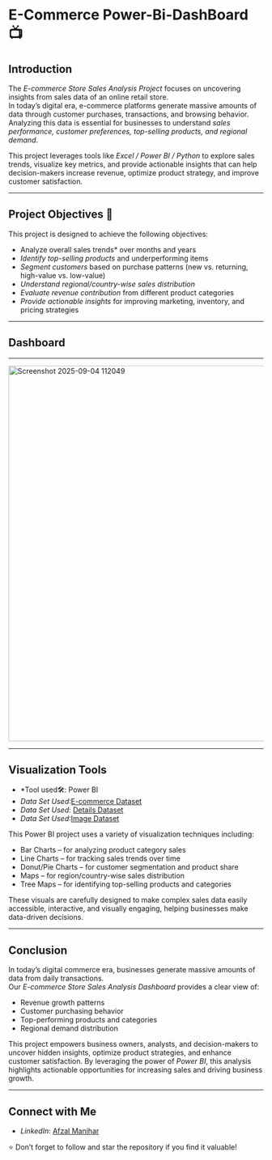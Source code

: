 # E-Commerce Power-Bi-DashBoard 📺
## Introduction  

The *E-commerce Store Sales Analysis Project* focuses on uncovering insights from sales data of an online retail store.  
In today’s digital era, e-commerce platforms generate massive amounts of data through customer purchases, transactions, and browsing behavior.  
Analyzing this data is essential for businesses to understand *sales performance, customer preferences, top-selling products, and regional demand*.  

This project leverages tools like *Excel / Power BI / Python* to explore sales trends, visualize key metrics, and provide actionable insights that can help decision-makers increase revenue, optimize product strategy, and improve customer satisfaction.  

---

## Project Objectives 🎯  

This project is designed to achieve the following objectives:  

-  Analyze overall sales trends* over months and years  
-  *Identify top-selling products* and underperforming items  
-  *Segment customers* based on purchase patterns (new vs. returning, high-value vs. low-value)  
-  *Understand regional/country-wise sales distribution*  
-  *Evaluate revenue contribution* from different product categories  
-  *Provide actionable insights* for improving marketing, inventory, and pricing strategies  

---

## Dashboard

---
<img width="1325" height="743" alt="Screenshot 2025-09-04 112049" src="https://github.com/user-attachments/assets/5d4a1596-1e79-468c-ae44-d0fb5faf2d47" />

---
## Visualization Tools  

- *Tool used🛠️: Power BI 
- *Data Set Used*:[E-commerce Dataset](https://github.com/AfzalManihar/Power-Bi-DashBoard-Project/blob/main/Details%20for%20BI.csv)  
- *Data Set Used*: [Details Dataset](https://github.com/AfzalManihar/Power-Bi-DashBoard-Project/blob/main/Orders%20for%20ms%20BI.csv)
- *Data Set Used*:[Image Dataset](https://github.com/AfzalManihar/Power-Bi-DashBoard-Project/blob/main/dark-gradient%20for%20BI.jpg)

This Power BI project uses a variety of visualization techniques including:  
-  Bar Charts – for analyzing product category sales  
-  Line Charts – for tracking sales trends over time  
-  Donut/Pie Charts – for customer segmentation and product share  
-  Maps – for region/country-wise sales distribution  
-  Tree Maps – for identifying top-selling products and categories  

These visuals are carefully designed to make complex sales data easily accessible, interactive, and visually engaging, helping businesses make data-driven decisions.  

---

## Conclusion  

In today’s digital commerce era, businesses generate massive amounts of data from daily transactions.  
Our *E-commerce Store Sales Analysis Dashboard* provides a clear view of:  
- Revenue growth patterns  
- Customer purchasing behavior  
- Top-performing products and categories  
- Regional demand distribution  

This project empowers business owners, analysts, and decision-makers to uncover hidden insights, optimize product strategies, and enhance customer satisfaction. By leveraging the power of *Power BI*, this analysis highlights actionable opportunities for increasing sales and driving business growth.  

---

## Connect with Me  

- *LinkedIn*: [Afzal Manihar](https://www.linkedin.com/in/afzal-manihar-bb0183308)  

⭐ Don’t forget to follow and star the repository if you find it valuable!




